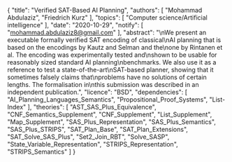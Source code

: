 {
    "title": "Verified SAT-Based AI Planning",
    "authors": [
        "Mohammad Abdulaziz",
        "Friedrich Kurz"
    ],
    "topics": [
        "Computer science/Artificial intelligence"
    ],
    "date": "2020-10-29",
    "notify": [
        "mohammad.abdulaziz8@gmail.com"
    ],
    "abstract": "\nWe present an executable formally verified SAT encoding of classical\nAI planning that is based on the encodings by Kautz and Selman and the\none by Rintanen et al. The encoding was experimentally tested and\nshown to be usable for reasonably sized standard AI planning\nbenchmarks. We also use it as a reference to test a state-of-the-art\nSAT-based planner, showing that it sometimes falsely claims that\nproblems have no solutions of certain lengths. The formalisation in\nthis submission was described in an independent publication.",
    "licence": "BSD",
    "dependencies": [
        "AI_Planning_Languages_Semantics",
        "Propositional_Proof_Systems",
        "List-Index"
    ],
    "theories": [
        "AST_SAS_Plus_Equivalence",
        "CNF_Semantics_Supplement",
        "CNF_Supplement",
        "List_Supplement",
        "Map_Supplement",
        "SAS_Plus_Representation",
        "SAS_Plus_Semantics",
        "SAS_Plus_STRIPS",
        "SAT_Plan_Base",
        "SAT_Plan_Extensions",
        "SAT_Solve_SAS_Plus",
        "Set2_Join_RBT",
        "Solve_SASP",
        "State_Variable_Representation",
        "STRIPS_Representation",
        "STRIPS_Semantics"
    ]
}
